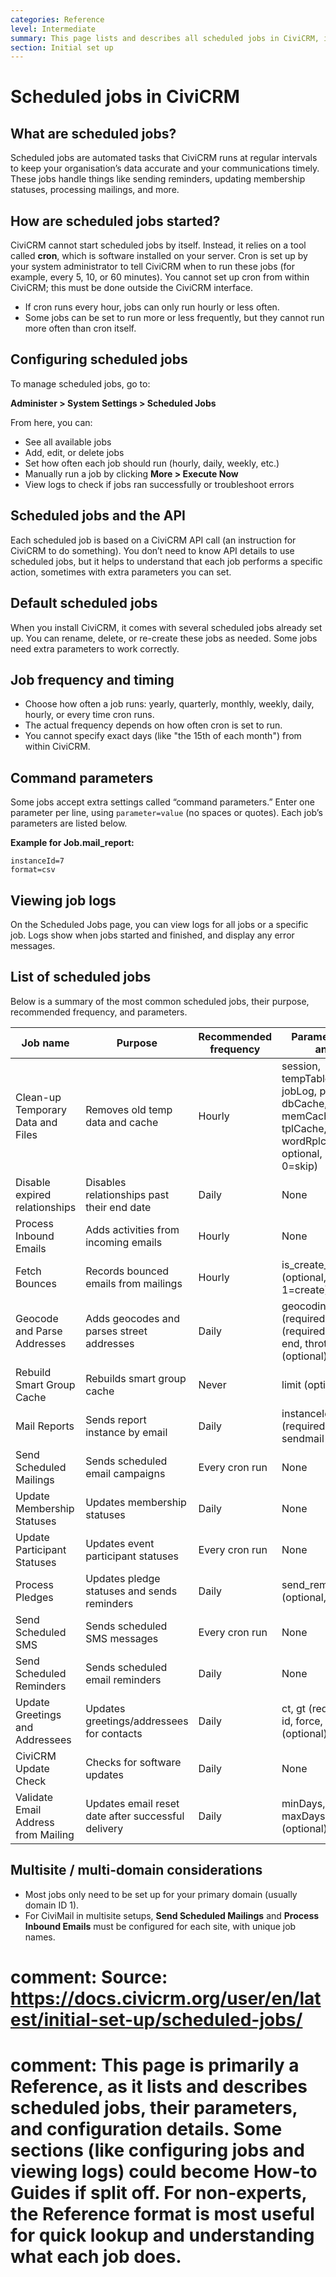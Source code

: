 ```yaml
---
categories: Reference
level: Intermediate
summary: This page lists and describes all scheduled jobs in CiviCRM, including how they work, how to configure them, and details for each job, to help your organisation keep data and communications up to date automatically.
section: Initial set up
---
```


# Scheduled jobs in CiviCRM

## What are scheduled jobs?

Scheduled jobs are automated tasks that CiviCRM runs at regular intervals to keep your organisation’s data accurate and your communications timely. These jobs handle things like sending reminders, updating membership statuses, processing mailings, and more.

## How are scheduled jobs started?

CiviCRM cannot start scheduled jobs by itself. Instead, it relies on a tool called **cron**, which is software installed on your server. Cron is set up by your system administrator to tell CiviCRM when to run these jobs (for example, every 5, 10, or 60 minutes). You cannot set up cron from within CiviCRM; this must be done outside the CiviCRM interface.

- If cron runs every hour, jobs can only run hourly or less often.
- Some jobs can be set to run more or less frequently, but they cannot run more often than cron itself.

## Configuring scheduled jobs

To manage scheduled jobs, go to:

**Administer > System Settings > Scheduled Jobs**

From here, you can:

- See all available jobs
- Add, edit, or delete jobs
- Set how often each job should run (hourly, daily, weekly, etc.)
- Manually run a job by clicking **More > Execute Now**
- View logs to check if jobs ran successfully or troubleshoot errors

## Scheduled jobs and the API

Each scheduled job is based on a CiviCRM API call (an instruction for CiviCRM to do something). You don’t need to know API details to use scheduled jobs, but it helps to understand that each job performs a specific action, sometimes with extra parameters you can set.

## Default scheduled jobs

When you install CiviCRM, it comes with several scheduled jobs already set up. You can rename, delete, or re-create these jobs as needed. Some jobs need extra parameters to work correctly.

## Job frequency and timing

- Choose how often a job runs: yearly, quarterly, monthly, weekly, daily, hourly, or every time cron runs.
- The actual frequency depends on how often cron is set to run.
- You cannot specify exact days (like "the 15th of each month") from within CiviCRM.

## Command parameters

Some jobs accept extra settings called “command parameters.” Enter one parameter per line, using `parameter=value` (no spaces or quotes). Each job’s parameters are listed below.

**Example for Job.mail_report:**
```
instanceId=7
format=csv
```

## Viewing job logs

On the Scheduled Jobs page, you can view logs for all jobs or a specific job. Logs show when jobs started and finished, and display any error messages.

## List of scheduled jobs

Below is a summary of the most common scheduled jobs, their purpose, recommended frequency, and parameters.

| Job name                        | Purpose                                              | Recommended frequency | Parameters (if any)                          |
|----------------------------------|------------------------------------------------------|----------------------|----------------------------------------------|
| Clean-up Temporary Data and Files| Removes old temp data and cache                      | Hourly               | session, tempTables, jobLog, prevNext, dbCache, memCache, tplCache, wordRplc (all optional, 1=clean, 0=skip) |
| Disable expired relationships    | Disables relationships past their end date           | Daily                | None                                         |
| Process Inbound Emails           | Adds activities from incoming emails                 | Hourly               | None                                         |
| Fetch Bounces                    | Records bounced emails from mailings                 | Hourly               | is_create_activities (optional, 1=create)    |
| Geocode and Parse Addresses      | Adds geocodes and parses street addresses            | Daily                | geocoding (required), parse (required), start, end, throttle (optional) |
| Rebuild Smart Group Cache        | Rebuilds smart group cache                           | Never                | limit (optional)                             |
| Mail Reports                     | Sends report instance by email                       | Daily                | instanceId (required), format, sendmail      |
| Send Scheduled Mailings          | Sends scheduled email campaigns                      | Every cron run       | None                                         |
| Update Membership Statuses       | Updates membership statuses                          | Daily                | None                                         |
| Update Participant Statuses      | Updates event participant statuses                   | Every cron run       | None                                         |
| Process Pledges                  | Updates pledge statuses and sends reminders          | Daily                | send_reminders (optional, 1=send)            |
| Send Scheduled SMS               | Sends scheduled SMS messages                         | Every cron run       | None                                         |
| Send Scheduled Reminders         | Sends scheduled email reminders                      | Daily                | None                                         |
| Update Greetings and Addressees  | Updates greetings/addressees for contacts            | Daily                | ct, gt (required), id, force, limit (optional) |
| CiviCRM Update Check             | Checks for software updates                          | Daily                | None                                         |
| Validate Email Address from Mailing| Updates email reset date after successful delivery  | Daily                | minDays, maxDays (optional)                  |

## Multisite / multi-domain considerations

- Most jobs only need to be set up for your primary domain (usually domain ID 1).
- For CiviMail in multisite setups, **Send Scheduled Mailings** and **Process Inbound Emails** must be configured for each site, with unique job names.

# comment: Source: https://docs.civicrm.org/user/en/latest/initial-set-up/scheduled-jobs/
# comment: This page is primarily a Reference, as it lists and describes scheduled jobs, their parameters, and configuration details. Some sections (like configuring jobs and viewing logs) could become How-to Guides if split off. For non-experts, the Reference format is most useful for quick lookup and understanding what each job does.
